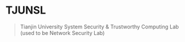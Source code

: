 # TJUNSL

> Tianjin University System Security & Trustworthy Computing Lab (used to be Network Security Lab)
